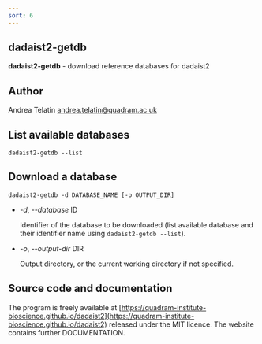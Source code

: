```yaml
---
sort: 6
---
```

## dadaist2-getdb
**dadaist2-getdb** - download reference databases for dadaist2

## Author
Andrea Telatin <andrea.telatin@quadram.ac.uk>

## List available databases
    dadaist2-getdb --list

## Download a database
    dadaist2-getdb -d DATABASE_NAME [-o OUTPUT_DIR]

- _-d_, _--database_ ID

    Identifier of the database to be downloaded (list available database and their
    identifier name using `dadaist2-getdb --list`).

- _-o_, _--output-dir_ DIR

    Output directory, or the current working directory if not specified.

## Source code and documentation
The program is freely available at [https://quadram-institute-bioscience.github.io/dadaist2](https://quadram-institute-bioscience.github.io/dadaist2)
released under the MIT licence. The website contains further DOCUMENTATION.
